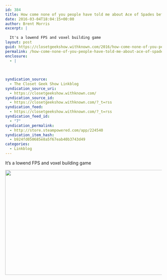 ```yaml
---
id: 384
title: How come none of you people have told me about Ace of Spades before?
date: 2016-03-04T18:04:15+00:00
author: Brent Morris
excerpt: |
  
  It's a lowend FPS and voxel building game
layout: post
guid: https://closetgeekshow.withknown.com/2016/how-come-none-of-you-people-have-told-me-about
permalink: /how-come-none-of-you-people-have-told-me-about-ace-of-spades-before/
enclosure:
  - |
    
    
    
syndication_source:
  - The Closet Geek Show Linkblog
syndication_source_uri:
  - https://closetgeekshow.withknown.com/
syndication_source_id:
  - https://closetgeekshow.withknown.com/?_t=rss
syndication_feed:
  - https://closetgeekshow.withknown.com/?_t=rss
syndication_feed_id:
  - "7"
syndication_permalink:
  - http://store.steampowered.com/app/224540
syndication_item_hash:
  - b924fd050685e8a5f67eab40b3743d49
categories:
  - Linkblog
---
```

<div class="known-bookmark">
  <p>
    It&#8217;s a lowend FPS and voxel building game
  </p>
  
  <p>
    <img src="http://i.imgur.com/xfcUmYz.jpg" alt="" width="600" height="337" />
  </p>
</div>